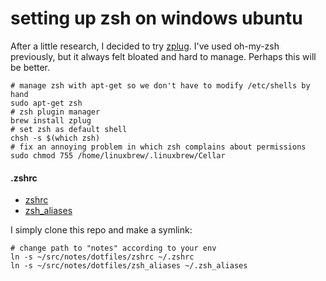 # setting up zsh on windows ubuntu

After a little research, I decided to try [zplug](https://github.com/zplug/zplug). I've used oh-my-zsh
previously, but it always felt bloated and hard to manage. Perhaps this will be better.

```
# manage zsh with apt-get so we don't have to modify /etc/shells by hand
sudo apt-get zsh
# zsh plugin manager
brew install zplug
# set zsh as default shell
chsh -s $(which zsh)
# fix an annoying problem in which zsh complains about permissions
sudo chmod 755 /home/linuxbrew/.linuxbrew/Cellar
```

#### .zshrc

* [zshrc](dotfiles/zshrc)
* [zsh_aliases](dotfiles/zsh_aliases)

I simply clone this repo and make a symlink:

```
# change path to "notes" according to your env
ln -s ~/src/notes/dotfiles/zshrc ~/.zshrc
ln -s ~/src/notes/dotfiles/zsh_aliases ~/.zsh_aliases
```

